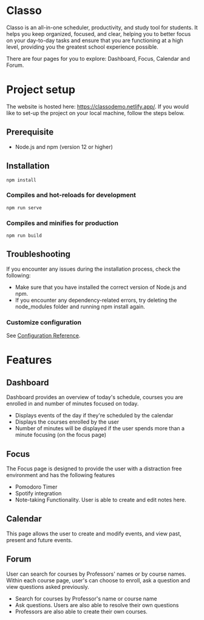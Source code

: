 # Classo

Classo is an all-in-one scheduler, productivity, and study tool for students. It helps you keep organized, focused, and clear, helping you to better focus on your day-to-day tasks and ensure that you are functioning at a high level, providing you the greatest school experience possible.

There are four pages for you to explore: Dashboard, Focus, Calendar and Forum.

# Project setup
The website is hosted here: https://classodemo.netlify.app/. If you would like to set-up the project on your local machine, follow the steps below.

## Prerequisite
* Node.js and npm (version 12 or higher)

## Installation
```
npm install
```

### Compiles and hot-reloads for development
```
npm run serve
```

### Compiles and minifies for production
```
npm run build
```

## Troubleshooting
If you encounter any issues during the installation process, check the following:
* Make sure that you have installed the correct version of Node.js and npm.
* If you encounter any dependency-related errors, try deleting the node_modules folder and running npm install again.

### Customize configuration
See [Configuration Reference](https://cli.vuejs.org/config/).

# Features

## Dashboard
Dashboard provides an overview of today's schedule, courses you are enrolled in and number of minutes focused on today.
* Displays events of the day if they're scheduled by the calendar
* Displays the courses enrolled by the user
* Number of minutes will be displayed if the user spends more than a minute focusing (on the focus page)

## Focus
The Focus page is designed to provide the user with a distraction free environment and has the following features
* Pomodoro Timer
* Spotify integration
* Note-taking Functionality. User is able to create and edit notes here.


## Calendar
This page allows the user to create and modify events, and view past, present and future events.    


## Forum
User can search for courses by Professors' names or by course names. Within each course page, user's can choose to enroll, ask a question and view questions asked previously.
* Search for courses by Professor's name or course name
* Ask questions. Users are also able to resolve their own questions
* Professors are also able to create their own courses.

